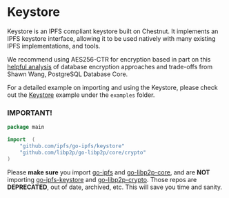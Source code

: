 # Keystore 

Keystore is an IPFS compliant keystore built on Chestnut. It implements an IPFS keystore interface, allowing it to be used natively with many existing IPFS implementations, and tools.

We recommend using AES256-CTR for encryption based in part on this 
[helpful analysis](https://www.highgo.ca/2019/08/08/the-difference-in-five-modes-in-the-aes-encryption-algorithm/)
of database encryption approaches and trade-offs from Shawn Wang, PostgreSQL Database Core.

For a detailed example on importing and using the Keystore, please check out the [Keystore](../examples/keystore) 
example under the `examples` folder.

### IMPORTANT!

```go
package main

import  (
    "github.com/ipfs/go-ipfs/keystore"
    "github.com/libp2p/go-libp2p/core/crypto"
)
```

Please **make sure** you import
[go-ipfs](github.com/ipfs/go-ipfs) and [go-libp2p-core](https://github.com/libp2p/go-libp2p-core/), 
and are **NOT** importing [go-ipfs-keystore](github.com/ipfs/go-ipfs-keystore) and 
[go-libp2p-crypto](github.com/libp2p/go-libp2p-crypto). Those repos are **DEPRECATED**, 
out of date, archived, etc. This will save you time and sanity.
